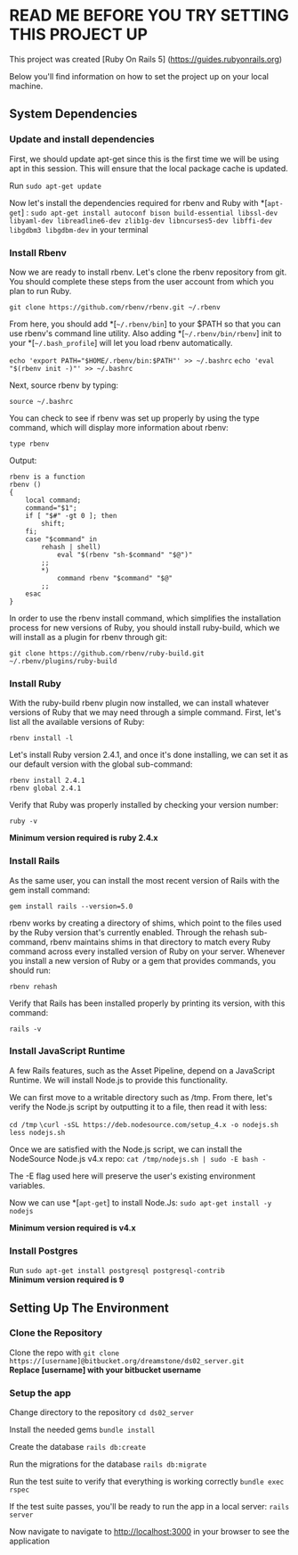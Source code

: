 # READ ME BEFORE YOU TRY SETTING THIS PROJECT UP

This project was created [Ruby On Rails 5]
(https://guides.rubyonrails.org)

Below you'll find information on how to set the project up on your local machine. <br>



## System Dependencies


### Update and install dependencies
First, we should update apt-get since this is the first time we will be using apt in this session. This will ensure that the local package cache is updated.

Run `sudo apt-get update`

Now let's install the dependencies required for rbenv and Ruby with *[`apt-get`] : 
`sudo apt-get install autoconf bison build-essential libssl-dev libyaml-dev libreadline6-dev zlib1g-dev libncurses5-dev libffi-dev libgdbm3 libgdbm-dev` in your terminal


### Install Rbenv
Now we are ready to install rbenv. Let's clone the rbenv repository from git. You should complete these steps from the user account from which you plan to run Ruby.

`git clone https://github.com/rbenv/rbenv.git ~/.rbenv`

From here, you should add *[`~/.rbenv/bin`] to your $PATH so that you can use rbenv's command line utility. Also adding *[`~/.rbenv/bin/rbenv`] init to your *[`~/.bash_profile`] will let you load rbenv automatically.

`echo 'export PATH="$HOME/.rbenv/bin:$PATH"' >> ~/.bashrc`
`echo 'eval "$(rbenv init -)"' >> ~/.bashrc`

Next, source rbenv by typing:

`source ~/.bashrc`

You can check to see if rbenv was set up properly by using the type command, which will display more information about rbenv:

`type rbenv`

Output:

```
rbenv is a function
rbenv () 
{ 
    local command;
    command="$1";
    if [ "$#" -gt 0 ]; then
        shift;
    fi;
    case "$command" in 
        rehash | shell)
            eval "$(rbenv "sh-$command" "$@")"
        ;;
        *)
            command rbenv "$command" "$@"
        ;;
    esac
}
```
In order to use the rbenv install command, which simplifies the installation process for new versions of Ruby, you should install ruby-build, which we will install as a plugin for rbenv through git:

`git clone https://github.com/rbenv/ruby-build.git ~/.rbenv/plugins/ruby-build`


### Install Ruby
With the ruby-build rbenv plugin now installed, we can install whatever versions of Ruby that we may need through a simple command. First, let's list all the available versions of Ruby:

`rbenv install -l`

Let's install Ruby version 2.4.1, and once it's done installing, we can set it as our default version with the global sub-command:

`rbenv install 2.4.1`
<br>
`rbenv global 2.4.1`

Verify that Ruby was properly installed by checking your version number:

`ruby -v`

**Minimum version required is ruby 2.4.x**


### Install Rails
As the same user, you can install the most recent version of Rails with the gem install command:

`gem install rails --version=5.0`

rbenv works by creating a directory of shims, which point to the files used by the Ruby version that's currently enabled. Through the rehash sub-command, rbenv maintains shims in that directory to match every Ruby command across every installed version of Ruby on your server. Whenever you install a new version of Ruby or a gem that provides commands, you should run:

`rbenv rehash`

Verify that Rails has been installed properly by printing its version, with this command:

`rails -v`


### Install JavaScript Runtime

A few Rails features, such as the Asset Pipeline, depend on a JavaScript Runtime. We will install Node.js to provide this functionality.

We can first move to a writable directory such as /tmp. From there, let's verify the Node.js script by outputting it to a file, then read it with less:

`cd /tmp`
`\curl -sSL https://deb.nodesource.com/setup_4.x -o nodejs.sh`
`less nodejs.sh`

Once we are satisfied with the Node.js script, we can install the NodeSource Node.js v4.x repo:
`cat /tmp/nodejs.sh | sudo -E bash -`

The -E flag used here will preserve the user's existing environment variables.

Now we can use *[`apt-get`] to install Node.Js:
`sudo apt-get install -y nodejs`

**Minimum version required is v4.x**


### Install Postgres  
Run `sudo apt-get install postgresql postgresql-contrib` <br>
**Minimum version required is 9**



## Setting Up The Environment


### Clone the Repository
Clone the repo with 
`git clone https://[username]@bitbucket.org/dreamstone/ds02_server.git`
<br>
**Replace [username] with your bitbucket username**


### Setup the app
Change directory to the repository
`cd ds02_server`
 
Install the needed gems
`bundle install`

Create the database
`rails db:create`

Run the migrations for the database
`rails db:migrate`

Run the test suite to verify that everything is working correctly
`bundle exec rspec`

If the test suite passes, you'll be ready to run the app in a local server:
`rails server`

Now navigate to navigate to [http://localhost:3000](http://localhost:3000) in your browser to see the application
